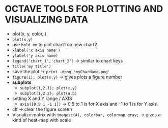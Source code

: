 # OCTAVE TOOLS FOR PLOTTING AND VISUALIZING DATA

+ plot(x, y, color,  )
+ `plot(x,y)`
+ use `hold on` to plot chart1 on new chart2
+ `xlabel('x axis name')`
+ `ylabel('y axis name)`
+ `legend('chart_1','chart_2')` &rarr; similar to chart keys
+ `title('my title')`
+ save the plot &rarr; `print -dpng 'myCharName.png'`
+ `figure(1); plot(x,y)` &rarr; gives plots a figure number
+ **subplots**
  + `subplot(1,2,1); plot(x,y)`
  + `subplot(1,2,2); plot(a,b)`
+ setting X and Y range / AXIS
  + `axis([0.5 1 -1 1])` &rarr; 0.5 to 1 is for X axis and -1 to 1 is for Y axis
+ clf &rarr; clear the figure screen
+ Visualize matrix with `imagesc(A), colorbar, colormap gray;` &rarr; gives a kind of heat-map with scale
